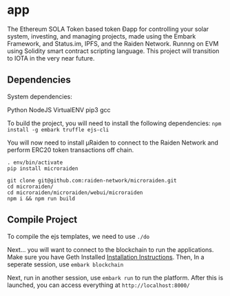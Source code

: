 # app
The Ethereum SOLA Token based token Ðapp for controlling your solar system, investing, and managing projects, made using the  Embark Framework, and Status.im, IPFS, and the Raiden Network. Runnng on EVM using Solidity smart contract scripting language. This project will transition to IOTA in the very near future.

## Dependencies

System dependencies:

Python NodeJS VirtualENV pip3 gcc

To build the project, you will need to install the following dependencies:
```npm install -g embark truffle ejs-cli```

You will now need to install µRaiden to connect to the Raiden Network and perform ERC20 token transactions off chain.

```virtualenv -p python3 env
. env/bin/activate
pip install microraiden

git clone git@github.com:raiden-network/microraiden.git
cd microraiden/
cd microraiden/microraiden/webui/microraiden
npm i && npm run build
```

## Compile Project

To compile the ejs templates, we need to use ```./do```

Next... you will want to connect to the blockchain to run the applications. Make sure you have Geth Installed [Installation Instructions](https://github.com/ethereum/go-ethereum/wiki/Building-Ethereum). Then, In a seperate session, use ```embark blockchain```

Next, run in another session, use ```embark run``` to run the platform. After this is launched, you can access everything at ```http://localhost:8000/```
